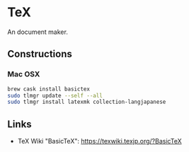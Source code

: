 # TeX

An document maker.

## Constructions

### Mac OSX

```bash
brew cask install basictex
sudo tlmgr update --self --all
sudo tlmgr install latexmk collection-langjapanese
```

## Links

* TeX Wiki "BasicTeX": https://texwiki.texjp.org/?BasicTeX

